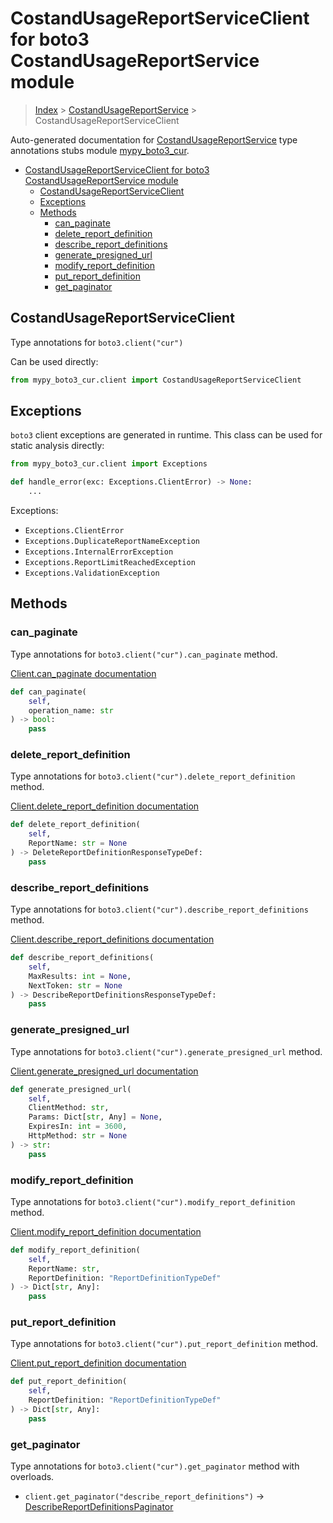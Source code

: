 # CostandUsageReportServiceClient for boto3 CostandUsageReportService module

> [Index](../index.md) > [CostandUsageReportService](./index.md) > CostandUsageReportServiceClient

Auto-generated documentation for [CostandUsageReportService](https://boto3.amazonaws.com/v1/documentation/api/latest/reference/services/cur.html#CostandUsageReportService)
type annotations stubs module [mypy_boto3_cur](https://pypi.org/project/mypy-boto3-cur/).

- [CostandUsageReportServiceClient for boto3 CostandUsageReportService module](#costandusagereportserviceclient-for-boto3-costandusagereportservice-module)
  - [CostandUsageReportServiceClient](#costandusagereportserviceclient)
  - [Exceptions](#exceptions)
  - [Methods](#methods)
    - [can_paginate](#can_paginate)
    - [delete_report_definition](#delete_report_definition)
    - [describe_report_definitions](#describe_report_definitions)
    - [generate_presigned_url](#generate_presigned_url)
    - [modify_report_definition](#modify_report_definition)
    - [put_report_definition](#put_report_definition)
    - [get_paginator](#get_paginator)

## CostandUsageReportServiceClient

Type annotations for `boto3.client("cur")`

Can be used directly:

```python
from mypy_boto3_cur.client import CostandUsageReportServiceClient
```

## Exceptions


`boto3` client exceptions are generated in runtime. This class can be used for static analysis directly:

```python
from mypy_boto3_cur.client import Exceptions

def handle_error(exc: Exceptions.ClientError) -> None:
    ...
```


Exceptions:

- `Exceptions.ClientError`
- `Exceptions.DuplicateReportNameException`
- `Exceptions.InternalErrorException`
- `Exceptions.ReportLimitReachedException`
- `Exceptions.ValidationException`


## Methods


### can_paginate

Type annotations for `boto3.client("cur").can_paginate` method.

[Client.can_paginate documentation](https://boto3.amazonaws.com/v1/documentation/api/latest/reference/services/cur.html#CostandUsageReportService.Client.can_paginate)

```python
def can_paginate(
    self,
    operation_name: str
) -> bool:
    pass
```

### delete_report_definition

Type annotations for `boto3.client("cur").delete_report_definition` method.

[Client.delete_report_definition documentation](https://boto3.amazonaws.com/v1/documentation/api/latest/reference/services/cur.html#CostandUsageReportService.Client.delete_report_definition)

```python
def delete_report_definition(
    self,
    ReportName: str = None
) -> DeleteReportDefinitionResponseTypeDef:
    pass
```

### describe_report_definitions

Type annotations for `boto3.client("cur").describe_report_definitions` method.

[Client.describe_report_definitions documentation](https://boto3.amazonaws.com/v1/documentation/api/latest/reference/services/cur.html#CostandUsageReportService.Client.describe_report_definitions)

```python
def describe_report_definitions(
    self,
    MaxResults: int = None,
    NextToken: str = None
) -> DescribeReportDefinitionsResponseTypeDef:
    pass
```

### generate_presigned_url

Type annotations for `boto3.client("cur").generate_presigned_url` method.

[Client.generate_presigned_url documentation](https://boto3.amazonaws.com/v1/documentation/api/latest/reference/services/cur.html#CostandUsageReportService.Client.generate_presigned_url)

```python
def generate_presigned_url(
    self,
    ClientMethod: str,
    Params: Dict[str, Any] = None,
    ExpiresIn: int = 3600,
    HttpMethod: str = None
) -> str:
    pass
```

### modify_report_definition

Type annotations for `boto3.client("cur").modify_report_definition` method.

[Client.modify_report_definition documentation](https://boto3.amazonaws.com/v1/documentation/api/latest/reference/services/cur.html#CostandUsageReportService.Client.modify_report_definition)

```python
def modify_report_definition(
    self,
    ReportName: str,
    ReportDefinition: "ReportDefinitionTypeDef"
) -> Dict[str, Any]:
    pass
```

### put_report_definition

Type annotations for `boto3.client("cur").put_report_definition` method.

[Client.put_report_definition documentation](https://boto3.amazonaws.com/v1/documentation/api/latest/reference/services/cur.html#CostandUsageReportService.Client.put_report_definition)

```python
def put_report_definition(
    self,
    ReportDefinition: "ReportDefinitionTypeDef"
) -> Dict[str, Any]:
    pass
```



### get_paginator

Type annotations for `boto3.client("cur").get_paginator` method with overloads.

- `client.get_paginator("describe_report_definitions")` -> [DescribeReportDefinitionsPaginator](./paginators.md#describereportdefinitionspaginator)


